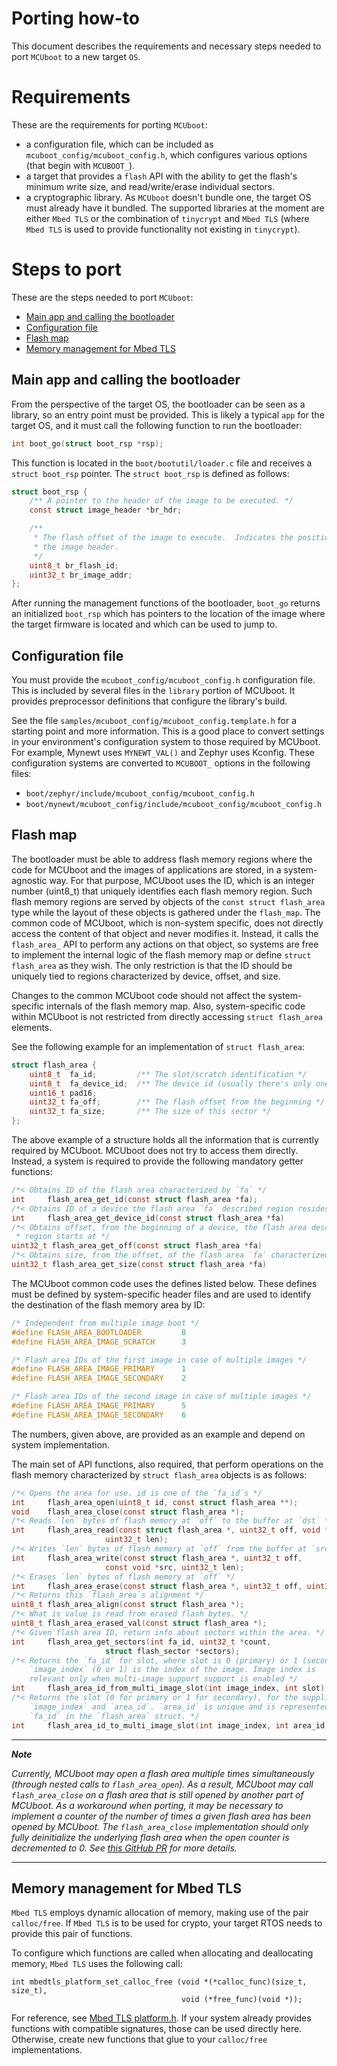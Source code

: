 # Porting how-to

This document describes the requirements and necessary steps needed to port `MCUboot` to a new target `OS`.

# Requirements

These are the requirements for porting `MCUboot`:
  * a configuration file, which can be included as `mcuboot_config/mcuboot_config.h`, which configures various options (that begin with `MCUBOOT_`).
  * a target that provides a `flash` API with the ability to get the flash's minimum write size, and read/write/erase individual sectors.
  * a cryptographic library.
    As `MCUboot` doesn't bundle one, the target OS must already have it bundled.
    The supported libraries at the moment are either `Mbed TLS` or the combination of `tinycrypt` and `Mbed TLS` (where `Mbed TLS` is used to provide functionality not existing in `tinycrypt`).

# Steps to port

These are the steps needed to port `MCUboot`:
  * [Main app and calling the bootloader](#main-app-and-calling-the-bootloader)
  * [Configuration file](#configuration-file)
  * [Flash map](#flash-map)
  * [Memory management for Mbed TLS](#memory-management-for-mbed-tls)

## Main app and calling the bootloader

From the perspective of the target OS, the bootloader can be seen as a library, so an entry point must be provided.
This is likely a typical `app` for the target OS, and it must call the following function to run the bootloader:

```c
int boot_go(struct boot_rsp *rsp);
```

This function is located in the `boot/bootutil/loader.c` file and receives a `struct boot_rsp` pointer.
The `struct boot_rsp` is defined as follows:

```c
struct boot_rsp {
    /** A pointer to the header of the image to be executed. */
    const struct image_header *br_hdr;

    /**
     * The flash offset of the image to execute.  Indicates the position of
     * the image header.
     */
    uint8_t br_flash_id;
    uint32_t br_image_addr;
};
```

After running the management functions of the bootloader, `boot_go` returns an initialized `boot_rsp` which has pointers to the location of the image where the target firmware is located and which can be used to jump to.

## Configuration file

You must provide the `mcuboot_config/mcuboot_config.h` configuration file.
This is included by several files in the `library` portion of MCUboot.
It provides preprocessor definitions that configure the library's build.

See the file `samples/mcuboot_config/mcuboot_config.template.h` for a starting point and more information.
This is a good place to convert settings in your environment's configuration system to those required by MCUboot.
For example, Mynewt uses `MYNEWT_VAL()` and Zephyr uses Kconfig.
These configuration systems are converted to `MCUBOOT_` options in the following files:

- `boot/zephyr/include/mcuboot_config/mcuboot_config.h`
- `boot/mynewt/mcuboot_config/include/mcuboot_config/mcuboot_config.h`

## Flash map

The bootloader must be able to address flash memory regions where the code for MCUboot and the images of applications are stored, in a system-agnostic way.
For that purpose, MCUboot uses the ID, which is an integer number (uint8_t) that uniquely identifies each flash memory region.
Such flash memory regions are served by objects of the `const struct flash_area` type while the layout of these objects is gathered under the `flash_map`.
The common code of MCUboot, which is non-system specific, does not directly access the content of that object and never modifies it.
Instead, it calls the `flash_area_` API to perform any actions on that object, so systems are free to implement the internal logic of the flash memory map or define `struct flash_area` as they wish.
The only restriction is that the ID should be uniquely tied to regions characterized by device, offset, and size.

Changes to the common MCUboot code should not affect the system-specific internals of the flash memory map.
Also, system-specific code within MCUboot is not restricted from directly accessing `struct flash_area` elements.

See the following example for an implementation of `struct flash_area`:

```c
struct flash_area {
    uint8_t  fa_id;         /** The slot/scratch identification */
    uint8_t  fa_device_id;  /** The device id (usually there's only one) */
    uint16_t pad16;
    uint32_t fa_off;        /** The flash offset from the beginning */
    uint32_t fa_size;       /** The size of this sector */
};
```
The above example of a structure holds all the information that is currently required by MCUboot.
MCUboot does not try to access them directly.
Instead, a system is required to provide the following mandatory getter functions:

```c
/*< Obtains ID of the flash area characterized by `fa` */
int     flash_area_get_id(const struct flash_area *fa);
/*< Obtains ID of a device the flash area `fa` described region resides on */
int     flash_area_get_device_id(const struct flash_area *fa)
/*< Obtains offset, from the beginning of a device, the flash area described
 * region starts at */
uint32_t flash_area_get_off(const struct flash_area *fa)
/*< Obtains size, from the offset, of the flash area `fa` characterized region */
uint32_t flash_area_get_size(const struct flash_area *fa)

```

The MCUboot common code uses the defines listed below.
These defines must be defined by system-specific header files and are used to identify the destination of the flash memory area by ID:

```c
/* Independent from multiple image boot */
#define FLASH_AREA_BOOTLOADER         0
#define FLASH_AREA_IMAGE_SCRATCH      3
```
```c
/* Flash area IDs of the first image in case of multiple images */
#define FLASH_AREA_IMAGE_PRIMARY      1
#define FLASH_AREA_IMAGE_SECONDARY    2
```
```c
/* Flash area IDs of the second image in case of multiple images */
#define FLASH_AREA_IMAGE_PRIMARY      5
#define FLASH_AREA_IMAGE_SECONDARY    6
```

The numbers, given above, are provided as an example and depend on system implementation.

The main set of API functions, also required, that perform operations on the flash memory characterized by `struct flash_area` objects is as follows:

```c
/*< Opens the area for use. id is one of the `fa_id`s */
int     flash_area_open(uint8_t id, const struct flash_area **);
void    flash_area_close(const struct flash_area *);
/*< Reads `len` bytes of flash memory at `off` to the buffer at `dst` */
int     flash_area_read(const struct flash_area *, uint32_t off, void *dst,
                     uint32_t len);
/*< Writes `len` bytes of flash memory at `off` from the buffer at `src` */
int     flash_area_write(const struct flash_area *, uint32_t off,
                     const void *src, uint32_t len);
/*< Erases `len` bytes of flash memory at `off` */
int     flash_area_erase(const struct flash_area *, uint32_t off, uint32_t len);
/*< Returns this `flash_area`s alignment */
uint8_t flash_area_align(const struct flash_area *);
/*< What is value is read from erased flash bytes. */
uint8_t flash_area_erased_val(const struct flash_area *);
/*< Given flash area ID, return info about sectors within the area. */
int     flash_area_get_sectors(int fa_id, uint32_t *count,
                     struct flash_sector *sectors);
/*< Returns the `fa_id` for slot, where slot is 0 (primary) or 1 (secondary).
    `image_index` (0 or 1) is the index of the image. Image index is
    relevant only when multi-image support support is enabled */
int     flash_area_id_from_multi_image_slot(int image_index, int slot);
/*< Returns the slot (0 for primary or 1 for secondary), for the supplied
    `image_index` and `area_id`. `area_id` is unique and is represented by
    `fa_id` in the `flash_area` struct. */
int     flash_area_id_to_multi_image_slot(int image_index, int area_id);
```

---
***Note***

*Currently, MCUboot may open a flash area multiple times simultaneously (through nested calls to `flash_area_open`).*
*As a result, MCUboot may call `flash_area_close` on a flash area that is still opened by another part of MCUboot.*
*As a workaround when porting, it may be necessary to implement a counter of the number of times a given flash area has been opened by MCUboot.*
*The `flash_area_close` implementation should only fully deinitialize the underlying flash area when the open counter is decremented to 0.*
*See [this GitHub PR](https://github.com/mcu-tools/mcuboot/pull/894/) for more details.*

---

## Memory management for Mbed TLS

`Mbed TLS` employs dynamic allocation of memory, making use of the pair `calloc/free`.
If `Mbed TLS` is to be used for crypto, your target RTOS needs to provide this pair of functions.

To configure which functions are called when allocating and deallocating memory, `Mbed TLS` uses the following call:

```
int mbedtls_platform_set_calloc_free (void *(*calloc_func)(size_t, size_t),
                                      void (*free_func)(void *));
```

For reference, see [Mbed TLS platform.h](https://tls.mbed.org/api/platform_8h.html).
If your system already provides functions with compatible signatures, those can be used directly here.
Otherwise, create new functions that glue to your `calloc/free` implementations.
